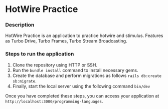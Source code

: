 # HotWire Practice

### Description
HotWire Practice is an application to practice hotwire and stimulus. Features as Turbo Drive, Turbo Frames, Turbo Stream Broadcasting.

### Steps to run the application

1. Clone the repository using HTTP or SSH.
2. Run the `bundle install` command to install necessary gems.   
3. Create the database and perform migrations as follows `rails db:create sb:migrate`. 
4. Finally, start the local server using the following command `bin/dev`

Once you have completed these steps, you can access your application at `http://localhost:3000/programming-languages`.
